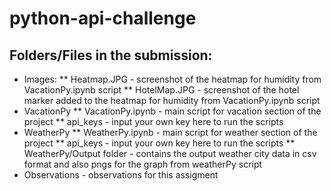# python-api-challenge
## Folders/Files in the submission:
  * Images:
    ** Heatmap.JPG - screenshot of the heatmap for humidity from VacationPy.ipynb script
    ** HotelMap.JPG - screenshot of the hotel marker added to the heatmap for humidity from VacationPy.ipynb script
  * VacationPy
    ** VacationPy.ipynb - main script for vacation section of the project
    ** api_keys - input your own key here to run the scripts
  * WeatherPy
    ** WeatherPy.ipynb - main script for weather section of the project
    ** api_keys - input your own key here to run the scripts
    ** WeatherPy/Output folder - contains the output weather city data in csv format and also pngs for the graph from weatherPy script
  * Observations - observations for this assigment
